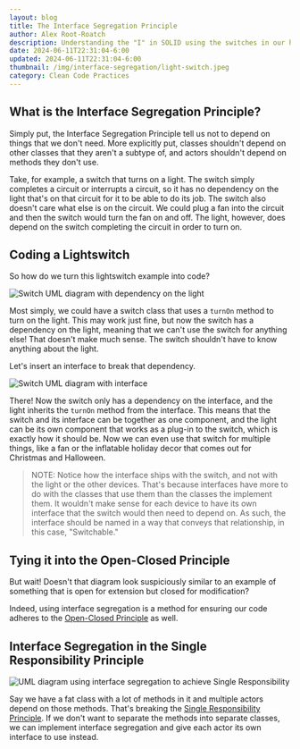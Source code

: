 ```yaml
---
layout: blog
title: The Interface Segregation Principle
author: Alex Root-Roatch
description: Understanding the "I" in SOLID using the switches in our homes
date: 2024-06-11T22:31:04-6:00
updated: 2024-06-11T22:31:04-6:00
thumbnail: /img/interface-segregation/light-switch.jpeg
category: Clean Code Practices
---
```


## What is the Interface Segregation Principle? 

Simply put, the Interface Segregation Principle tell us not to depend on things that we don't need. More explicitly put, classes shouldn't depend on other classes that they aren't a subtype of, and actors shouldn't depend on methods they don't use. 

Take, for example, a switch that turns on a light. The switch simply completes a circuit or interrupts a circuit, so it has no dependency on the light that's on that circuit for it to be able to do its job. The switch also doesn't care what else is on the circuit. We could plug a fan into the circuit and then the switch would turn the fan on and off. The light, however, does depend on the switch completing the circuit in order to turn on.  

## Coding a Lightswitch

So how do we turn this lightswitch example into code?

![Switch UML diagram with dependency on the light](/img/interface-segregation/switch-light.png)

Most simply, we could have a switch class that uses a `turnOn` method to turn on the light. This may work just fine, but now the switch has a dependency on the light, meaning that we can't use the switch for anything else! That doesn't make much sense. The switch shouldn't have to know anything about the light. 

Let's insert an interface to break that dependency. 

![Switch UML diagram with interface](/img/interface-segregation/switch-interface.png)

There! Now the switch only has a dependency on the interface, and the light inherits the `turnOn` method from the interface. This means that the switch and its interface can be together as one component, and the light can be its own component that works as a plug-in to the switch, which is exactly how it should be. Now we can even use that switch for multiple things, like a fan or the inflatable holiday decor that comes out for Christmas and Halloween. 

> NOTE: Notice how the interface ships with the switch, and not with the light or the other devices. That's because interfaces have more to do with the classes that use them than the classes the implement them. It wouldn't make sense for each device to have its own interface that the switch would then need to depend on. As such, the interface should be named in a way that conveys that relationship, in this case, "Switchable."

## Tying it into the Open-Closed Principle

But wait! Doesn't that diagram look suspiciously similar to an example of something that is open for extension but closed for modification? 

Indeed, using interface segregation is a method for ensuring our code adheres to the [Open-Closed Principle](https://arootroatch-blog.vercel.app/open-closed-principle) as well. 

## Interface Segregation in the Single Responsibility Principle

![UML diagram using interface segregation to achieve Single Responsibility](/img/interface-segregation/fat-class.png)

Say we have a fat class with a lot of methods in it and multiple actors depend on those methods. That's breaking the [Single Responsibility Principle](https://arootroatch-blog.vercel.app/single-responsibility-principle). If we don't want to separate the methods into separate classes, we can implement interface segregation and give each actor its own interface to use instead. 

